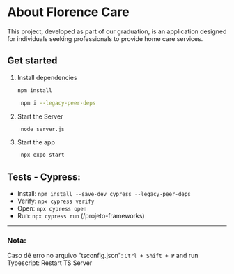 # About Florence Care
This project, developed as part of our graduation, is an application designed for individuals seeking professionals to provide home care services.

## Get started
1. Install dependencies

   ```bash
   npm install
   ```

   ```bash
    npm i --legacy-peer-deps
   ```

2. Start the Server

   ```bash
    node server.js
   ```

3. Start the app

   ```bash
    npx expo start
   ```

## Tests - Cypress:
- Install: ``npm install --save-dev cypress --legacy-peer-deps``
- Verify: ``npx cypress verify``
- Open: ``npx cypress open``
- Run: ``npx cypress run`` (/projeto-frameworks)


-----------------
### Nota:
Caso dê erro no arquivo "tsconfig.json": ``Ctrl + Shift + P`` and run Typescript: Restart TS Server
